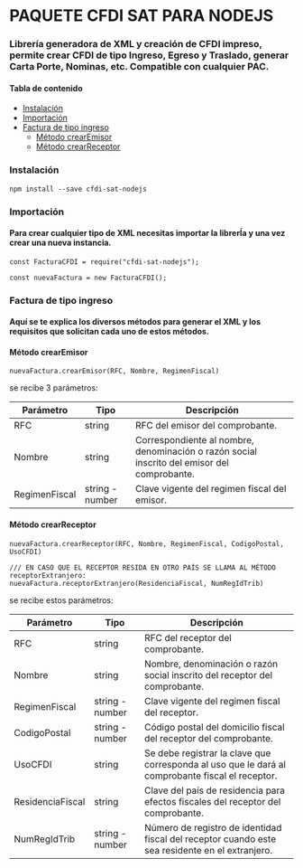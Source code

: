 # PAQUETE CFDI SAT PARA NODEJS

### Librería generadora de XML y creación de CFDI impreso, permite crear CFDI de tipo Ingreso, Egreso y Traslado, generar Carta Porte, Nominas, etc. Compatible con cualquier PAC.

#### Tabla de contenido

- [Instalación](#Instalación)
- [Importación](#Importación)
- [Factura de tipo ingreso](#Factura-de-tipo-ingreso)
  - [Método crearEmisor](#Método-crearEmisor)
  - [Método crearReceptor](#Método-crearReceptor)

### **Instalación**

```
npm install --save cfdi-sat-nodejs
```

### **Importación**

#### Para crear cualquier tipo de XML necesitas importar la librerÍa y una vez crear una nueva instancia.

```
const FacturaCFDI = require("cfdi-sat-nodejs");

const nuevaFactura = new FacturaCFDI();
```

### **Factura de tipo ingreso**

#### Aquí se te explica los diversos métodos para generar el XML y los requisitos que solicitan cada uno de estos métodos.

#### **Método crearEmisor**

```
nuevaFactura.crearEmisor(RFC, Nombre, RegimenFiscal)
```

se recibe 3 parámetros:

| Parámetro     | Tipo            | Descripción                                                                                 |
| ------------- | --------------- | ------------------------------------------------------------------------------------------- |
| RFC           | string          | RFC del emisor del comprobante.                                                             |
| Nombre        | string          | Correspondiente al nombre, denominación o razón social inscrito del emisor del comprobante. |
| RegimenFiscal | string - number | Clave vigente del regimen fiscal del emisor.                                                |

#### **Método crearReceptor**

```
nuevaFactura.crearReceptor(RFC, Nombre, RegimenFiscal, CodigoPostal, UsoCFDI)

/// EN CASO QUE EL RECEPTOR RESIDA EN OTRO PAÍS SE LLAMA AL MÉTODO receptorExtranjero:
nuevaFactura.receptorExtranjero(ResidenciaFiscal, NumRegIdTrib)
```

se recibe estos parámetros:

| Parámetro        | Tipo            | Descripción                                                                                      |
| ---------------- | --------------- | ------------------------------------------------------------------------------------------------ |
| RFC              | string          | RFC del receptor del comprobante.                                                                |
| Nombre           | string          | Nombre, denominación o razón social inscrito del receptor del comprobante.                       |
| RegimenFiscal    | string - number | Clave vigente del regimen fiscal del receptor.                                                   |
| CodigoPostal     | string - number | Código postal del domicilio fiscal del receptor del comprobante.                                 |
| UsoCFDI          | string          | Se debe registrar la clave que corresponda al uso que le dará al comprobante fiscal el receptor. |
| ResidenciaFiscal | string          | Clave del país de residencia para efectos fiscales del receptor del comprobante.                 |
| NumRegIdTrib     | string - number | Número de registro de identidad fiscal del receptor cuando este sea residente en el extranjero.  |
